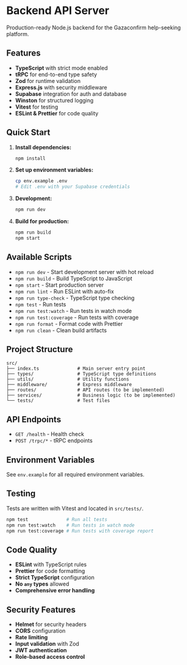 # Backend API Server

Production-ready Node.js backend for the Gazaconfirm help-seeking platform.

## Features

- **TypeScript** with strict mode enabled
- **tRPC** for end-to-end type safety
- **Zod** for runtime validation
- **Express.js** with security middleware
- **Supabase** integration for auth and database
- **Winston** for structured logging
- **Vitest** for testing
- **ESLint & Prettier** for code quality

## Quick Start

1. **Install dependencies:**

   ```bash
   npm install
   ```

2. **Set up environment variables:**

   ```bash
   cp env.example .env
   # Edit .env with your Supabase credentials
   ```

3. **Development:**

   ```bash
   npm run dev
   ```

4. **Build for production:**
   ```bash
   npm run build
   npm start
   ```

## Available Scripts

- `npm run dev` - Start development server with hot reload
- `npm run build` - Build TypeScript to JavaScript
- `npm start` - Start production server
- `npm run lint` - Run ESLint with auto-fix
- `npm run type-check` - TypeScript type checking
- `npm test` - Run tests
- `npm run test:watch` - Run tests in watch mode
- `npm run test:coverage` - Run tests with coverage
- `npm run format` - Format code with Prettier
- `npm run clean` - Clean build artifacts

## Project Structure

```
src/
├── index.ts              # Main server entry point
├── types/                # TypeScript type definitions
├── utils/                # Utility functions
├── middleware/           # Express middleware
├── routes/               # API routes (to be implemented)
├── services/             # Business logic (to be implemented)
└── tests/                # Test files
```

## API Endpoints

- `GET /health` - Health check
- `POST /trpc/*` - tRPC endpoints

## Environment Variables

See `env.example` for all required environment variables.

## Testing

Tests are written with Vitest and located in `src/tests/`.

```bash
npm test              # Run all tests
npm run test:watch    # Run tests in watch mode
npm run test:coverage # Run tests with coverage report
```

## Code Quality

- **ESLint** with TypeScript rules
- **Prettier** for code formatting
- **Strict TypeScript** configuration
- **No `any` types** allowed
- **Comprehensive error handling**

## Security Features

- **Helmet** for security headers
- **CORS** configuration
- **Rate limiting**
- **Input validation** with Zod
- **JWT authentication**
- **Role-based access control**

